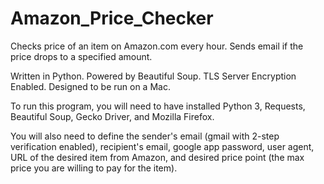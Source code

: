 # Amazon_Price_Checker
Checks price of an item on Amazon.com every hour. Sends email if the price drops to a specified amount. 

Written in Python. Powered by Beautiful Soup. TLS Server Encryption Enabled. Designed to be run on a Mac.

To run this program, you will need to have installed Python 3, Requests, Beautiful Soup, Gecko Driver, and Mozilla Firefox.

You will also need to define the sender's email (gmail with 2-step verification enabled), recipient's email, google app password, user agent, URL of the desired item from Amazon, and desired price point (the max price you are willing to pay for the item).
